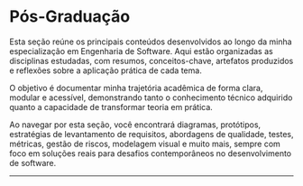 # Pós-Graduação

Esta seção reúne os principais conteúdos desenvolvidos ao longo da minha especialização em Engenharia de Software. Aqui estão organizadas as disciplinas estudadas, com resumos, conceitos-chave, artefatos produzidos e reflexões sobre a aplicação prática de cada tema.

O objetivo é documentar minha trajetória acadêmica de forma clara, modular e acessível, demonstrando tanto o conhecimento técnico adquirido quanto a capacidade de transformar teoria em prática.

Ao navegar por esta seção, você encontrará diagramas, protótipos, estratégias de levantamento de requisitos, abordagens de qualidade, testes, métricas, gestão de riscos, modelagem visual e muito mais, sempre com foco em soluções reais para desafios contemporâneos no desenvolvimento de software.
****
